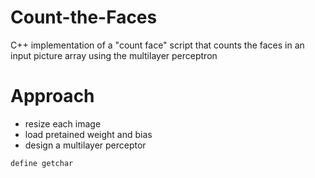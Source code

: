 # Count-the-Faces
C++ implementation of a "count face" script that counts the faces in an input picture array using the multilayer perceptron
# Approach
<ul>
  <li>resize each image</li>
  <li>load pretained weight and bias</li>
  <li>design a multilayer perceptor</li>
</ul>

```
define getchar
```
